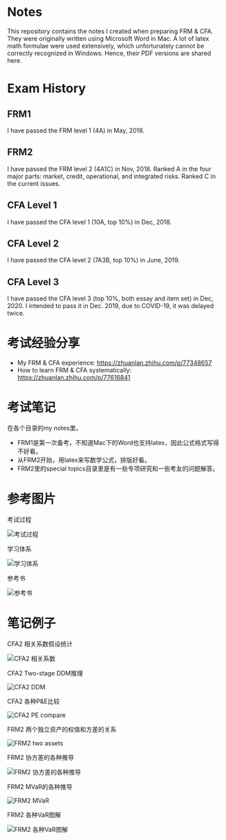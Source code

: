Notes
=====
This repository contains the notes I created when preparing FRM & CFA. 
They were originally written using Microsoft Word in Mac. 
A lot of latex math formulae were used extensively, which 
unfortunately cannot be correctly recognized in Windows. 
Hence, their PDF versions are shared here. 

Exam History
============

FRM1 
----

I have passed the FRM level 1 (4A) in May, 2018.

FRM2
---- 

I have passed the FRM level 2 (4A1C) in Nov, 2018. 
Ranked A in the four major parts: market, credit, operational, and integrated risks.
Ranked C in the current issues.

CFA Level 1
-----------

I have passed the CFA level 1 (10A, top 10%) in Dec, 2018.

CFA Level 2
-----------

I have passed the CFA level 2 (7A3B, top 10%) in June, 2019.

CFA Level 3
-----------

I have passed the CFA level 3 (top 10%, both essay and item set) in Dec, 2020. I intended to pass it in Dec. 2019, due to COVID-19, it was delayed twice.


考试经验分享
===========
* My FRM & CFA experience: https://zhuanlan.zhihu.com/p/77348657
* How to learn FRM & CFA systematically:  https://zhuanlan.zhihu.com/p/77616841

考试笔记
=======
在各个目录的my notes里。

* FRM1是第一次备考，不知道Mac下的Word也支持latex，因此公式格式写得不好看。
* 从FRM2开始，用latex来写数学公式，排版好看。
* FRM2里的special topics目录里是有一些专项研究和一些考友的问题解答。


参考图片
======
考试过程

![考试过程](https://raw.githubusercontent.com/qiaoliangxiang/cfa/master/image/history.png)

学习体系

![学习体系](https://raw.githubusercontent.com/qiaoliangxiang/cfa/master/image/knowledge_system.png)

参考书

![参考书](https://raw.githubusercontent.com/qiaoliangxiang/cfa/master/image/book.png)


笔记例子
======

CFA2 相关系数假设统计

![CFA2 相关系数](https://raw.githubusercontent.com/qiaoliangxiang/cfa/master/image/cfa2%20correlation.png)

CFA2 Two-stage DDM推理

![CFA2 DDM](https://raw.githubusercontent.com/qiaoliangxiang/cfa/master/image/cfa2%20equity%20formula.png)

CFA2 各种P&E比较

![CFA2 PE compare](https://raw.githubusercontent.com/qiaoliangxiang/cfa/master/image/cfa2%20pe%20compare.png)


FRM2 两个独立资产的权值和方差的关系

![FRM2 two assets](https://raw.githubusercontent.com/qiaoliangxiang/cfa/master/image/frm2%20MVaR%20equal.png)


FRM2 协方差的各种推导

![FRM2 协方差的各种推导](https://raw.githubusercontent.com/qiaoliangxiang/cfa/master/image/frm2%20covariance.png)

FRM2 MVaR的各种推导

![FRM2 MVaR](https://raw.githubusercontent.com/qiaoliangxiang/cfa/master/image/frm2%20mvar.png)


FRM2 各种VaR图解 

![FRM2 各种VaR图解](https://raw.githubusercontent.com/qiaoliangxiang/cfa/master/image/frm2%20vars.png)
